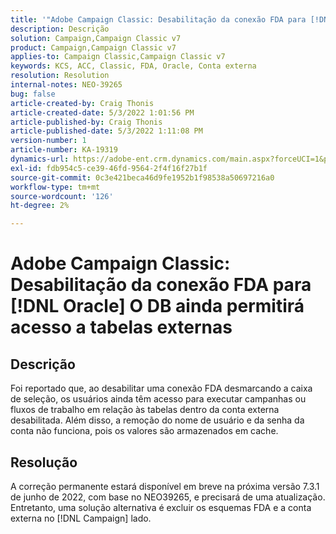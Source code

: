 ```yaml
---
title: '"Adobe Campaign Classic: Desabilitação da conexão FDA para [!DNL Oracle] O banco de dados ainda permitirá acesso a tabelas externas'
description: Descrição
solution: Campaign,Campaign Classic v7
product: Campaign,Campaign Classic v7
applies-to: Campaign Classic,Campaign Classic v7
keywords: KCS, ACC, Classic, FDA, Oracle, Conta externa
resolution: Resolution
internal-notes: NEO-39265
bug: false
article-created-by: Craig Thonis
article-created-date: 5/3/2022 1:01:56 PM
article-published-by: Craig Thonis
article-published-date: 5/3/2022 1:11:08 PM
version-number: 1
article-number: KA-19319
dynamics-url: https://adobe-ent.crm.dynamics.com/main.aspx?forceUCI=1&pagetype=entityrecord&etn=knowledgearticle&id=a9031e2f-e1ca-ec11-a7b5-6045bd00d995
exl-id: fdb954c5-ce39-46fd-9564-2f4f16f27b1f
source-git-commit: 0c3e421beca46d9fe1952b1f98538a50697216a0
workflow-type: tm+mt
source-wordcount: '126'
ht-degree: 2%

---
```


# Adobe Campaign Classic: Desabilitação da conexão FDA para [!DNL Oracle] O DB ainda permitirá acesso a tabelas externas

## Descrição


Foi reportado que, ao desabilitar uma conexão FDA desmarcando a caixa de seleção, os usuários ainda têm acesso para executar campanhas ou fluxos de trabalho em relação às tabelas dentro da conta externa desabilitada. Além disso, a remoção do nome de usuário e da senha da conta não funciona, pois os valores são armazenados em cache.






## Resolução


A correção permanente estará disponível em breve na próxima versão 7.3.1 de junho de 2022, com base no NEO39265, e precisará de uma atualização. Entretanto, uma solução alternativa é excluir os esquemas FDA e a conta externa no [!DNL Campaign] lado.
